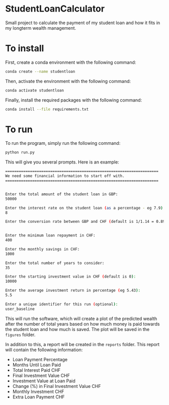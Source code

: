 # StudentLoanCalculator
Small project to calculate the payment of my student loan and how it fits in my longterm wealth management.

# To install

First, create a conda environment with the following command:
```bash
conda create --name studentloan
```

Then, activate the environment with the following command:
```bash
conda activate studentloan
```

Finally, install the required packages with the following command:
```bash
conda install --file requirements.txt
```
# To run

To run the program, simply run the following command:
```bash
python run.py
```

This will give you several prompts. Here is an example:
```bash
====================================================================
We need some financial information to start off with.
====================================================================


Enter the total amount of the student loan in GBP: 
50000

Enter the interest rate on the student loan (as a percentage - eg 7.9): 
8

Enter the conversion rate between GBP and CHF (default is 1/1.14 = 0.893575 - this is the SLC value): 
  

Enter the minimum loan repayment in CHF: 
400

Enter the monthly savings in CHF: 
1000

Enter the total number of years to consider: 
35

Enter the starting investment value in CHF (default is 0): 
10000

Enter the average investment return in percentage (eg 5.43): 
5.5

Enter a unique identifier for this run (optional): 
user_baseline
```

This will run the software, which will create a plot of the predicted wealth after the number of total years based on how much money is paid towards the student loan and how much is saved. The plot will be saved in the `figures` folder. 

In addition to this, a report will be created in the `reports` folder. This report will contain the following information:
- Loan Payment Percentage
- Months Until Loan Paid  
- Total Interest Paid CHF  
- Final Investment Value CHF  
- Investment Value at Loan Paid  
- Change (%) in Final Investment Value CHF  
- Monthly Investment CHF  
- Extra Loan Payment CHF